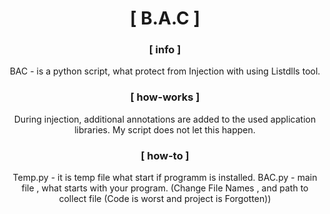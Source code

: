 <div align="center">

# [ B.A.C ]
### [ info ]
BAC - is a python script, what protect from Injection with using Listdlls tool.
### [ how-works ]
During injection, additional annotations are added to the used application libraries. 
My script does not let this happen.
### [ how-to ]
Temp.py - it is temp file what start if programm is installed.
BAC.py - main file , what starts with your program.
(Change File Names , and path to collect file (Code is worst and project is Forgotten))

</div>
